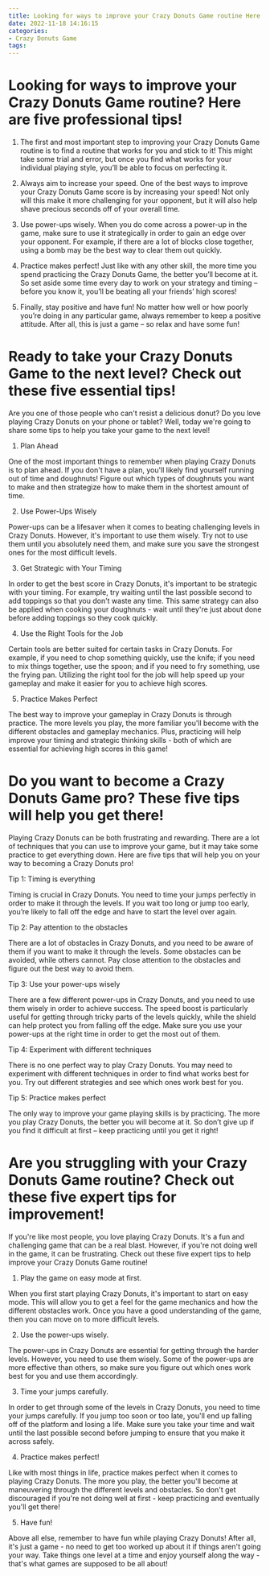 ```yaml
---
title: Looking for ways to improve your Crazy Donuts Game routine Here are five professional tips!
date: 2022-11-18 14:16:15
categories:
- Crazy Donuts Game
tags:
---
```



# Looking for ways to improve your Crazy Donuts Game routine? Here are five professional tips!

1. The first and most important step to improving your Crazy Donuts Game routine is to find a routine that works for you and stick to it! This might take some trial and error, but once you find what works for your individual playing style, you’ll be able to focus on perfecting it.

2. Always aim to increase your speed. One of the best ways to improve your Crazy Donuts Game score is by increasing your speed! Not only will this make it more challenging for your opponent, but it will also help shave precious seconds off of your overall time.

3. Use power-ups wisely. When you do come across a power-up in the game, make sure to use it strategically in order to gain an edge over your opponent. For example, if there are a lot of blocks close together, using a bomb may be the best way to clear them out quickly.

4. Practice makes perfect! Just like with any other skill, the more time you spend practicing the Crazy Donuts Game, the better you’ll become at it. So set aside some time every day to work on your strategy and timing – before you know it, you’ll be beating all your friends’ high scores!

5. Finally, stay positive and have fun! No matter how well or how poorly you’re doing in any particular game, always remember to keep a positive attitude. After all, this is just a game – so relax and have some fun!

# Ready to take your Crazy Donuts Game to the next level? Check out these five essential tips!

Are you one of those people who can't resist a delicious donut? Do you love playing Crazy Donuts on your phone or tablet? Well, today we're going to share some tips to help you take your game to the next level!

1. Plan Ahead

One of the most important things to remember when playing Crazy Donuts is to plan ahead. If you don't have a plan, you'll likely find yourself running out of time and doughnuts! Figure out which types of doughnuts you want to make and then strategize how to make them in the shortest amount of time.

2. Use Power-Ups Wisely

Power-ups can be a lifesaver when it comes to beating challenging levels in Crazy Donuts. However, it's important to use them wisely. Try not to use them until you absolutely need them, and make sure you save the strongest ones for the most difficult levels.

3. Get Strategic with Your Timing

In order to get the best score in Crazy Donuts, it's important to be strategic with your timing. For example, try waiting until the last possible second to add toppings so that you don't waste any time. This same strategy can also be applied when cooking your doughnuts - wait until they're just about done before adding toppings so they cook quickly.

4. Use the Right Tools for the Job

Certain tools are better suited for certain tasks in Crazy Donuts. For example, if you need to chop something quickly, use the knife; if you need to mix things together, use the spoon; and if you need to fry something, use the frying pan. Utilizing the right tool for the job will help speed up your gameplay and make it easier for you to achieve high scores.

5. Practice Makes Perfect

The best way to improve your gameplay in Crazy Donuts is through practice. The more levels you play, the more familiar you'll become with the different obstacles and gameplay mechanics. Plus, practicing will help improve your timing and strategic thinking skills - both of which are essential for achieving high scores in this game!

# Do you want to become a Crazy Donuts Game pro? These five tips will help you get there!

Playing Crazy Donuts can be both frustrating and rewarding. There are a lot of techniques that you can use to improve your game, but it may take some practice to get everything down. Here are five tips that will help you on your way to becoming a Crazy Donuts pro!

Tip 1: Timing is everything

Timing is crucial in Crazy Donuts. You need to time your jumps perfectly in order to make it through the levels. If you wait too long or jump too early, you’re likely to fall off the edge and have to start the level over again.

Tip 2: Pay attention to the obstacles

There are a lot of obstacles in Crazy Donuts, and you need to be aware of them if you want to make it through the levels. Some obstacles can be avoided, while others cannot. Pay close attention to the obstacles and figure out the best way to avoid them.

Tip 3: Use your power-ups wisely

There are a few different power-ups in Crazy Donuts, and you need to use them wisely in order to achieve success. The speed boost is particularly useful for getting through tricky parts of the levels quickly, while the shield can help protect you from falling off the edge. Make sure you use your power-ups at the right time in order to get the most out of them.

Tip 4: Experiment with different techniques

There is no one perfect way to play Crazy Donuts. You may need to experiment with different techniques in order to find what works best for you. Try out different strategies and see which ones work best for you.

Tip 5: Practice makes perfect

The only way to improve your game playing skills is by practicing. The more you play Crazy Donuts, the better you will become at it. So don’t give up if you find it difficult at first – keep practicing until you get it right!

# Are you struggling with your Crazy Donuts Game routine? Check out these five expert tips for improvement!

If you're like most people, you love playing Crazy Donuts. It's a fun and challenging game that can be a real blast. However, if you're not doing well in the game, it can be frustrating. Check out these five expert tips to help improve your Crazy Donuts Game routine!

1. Play the game on easy mode at first.

When you first start playing Crazy Donuts, it's important to start on easy mode. This will allow you to get a feel for the game mechanics and how the different obstacles work. Once you have a good understanding of the game, then you can move on to more difficult levels.

2. Use the power-ups wisely.

The power-ups in Crazy Donuts are essential for getting through the harder levels. However, you need to use them wisely. Some of the power-ups are more effective than others, so make sure you figure out which ones work best for you and use them accordingly.

3. Time your jumps carefully.

In order to get through some of the levels in Crazy Donuts, you need to time your jumps carefully. If you jump too soon or too late, you'll end up falling off of the platform and losing a life. Make sure you take your time and wait until the last possible second before jumping to ensure that you make it across safely.

4. Practice makes perfect!

Like with most things in life, practice makes perfect when it comes to playing Crazy Donuts. The more you play, the better you'll become at maneuvering through the different levels and obstacles. So don't get discouraged if you're not doing well at first - keep practicing and eventually you'll get there!

5. Have fun!

Above all else, remember to have fun while playing Crazy Donuts! After all, it's just a game - no need to get too worked up about it if things aren't going your way. Take things one level at a time and enjoy yourself along the way - that's what games are supposed to be all about!